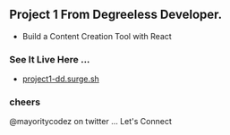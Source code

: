 ## Project 1 From Degreeless Developer.

- Build a Content Creation Tool with React

### See It Live Here ...

- [project1-dd.surge.sh](project1-dd.surge.sh)

### cheers

@mayoritycodez on twitter ... Let's Connect
